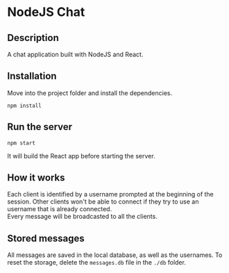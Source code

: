 # NodeJS Chat

## Description
A chat application built with NodeJS and React.

## Installation
Move into the project folder and install the dependencies.
```
npm install
```

## Run the server
```
npm start
```
It will build the React app before starting the server.

## How it works
Each client is identified by a username prompted at the beginning of the session. Other clients won't be able to connect if they try to use an username that is already connected. <br/>
Every message will be broadcasted to all the clients.

## Stored messages
All messages are saved in the local database, as well as the usernames.
To reset the storage, delete the `messages.db` file in the `./db` folder.
